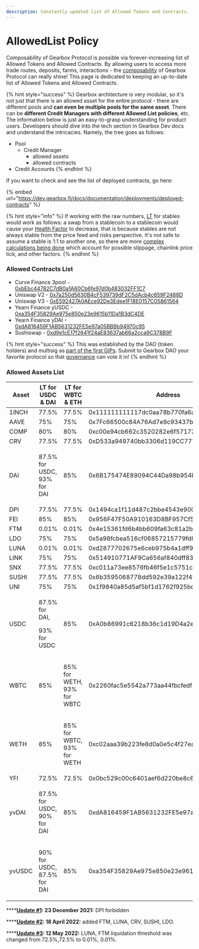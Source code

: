 ```yaml
---
description: Constantly updated list of Allowed Tokens and Contracts.
---
```


# AllowedList Policy

Composability of Gearbox Protocol is possible via forever-increasing list of Allowed Tokens and Allowed Contracts. By allowing users to access more trade routes, deposits, farms, interactions - the [composability](../../leverage-2.0-is-composable.md) of Gearbox Protocol can really shine! This page is dedicated to keeping an up-to-date list of Allowed Tokens and Allowed Contracts.

{% hint style="success" %}
Gearbox architecture is very modular, so it's not just that there is an allowed asset for the entire protocol - there are different pools and **can even be multiple pools for the same asset**. There can be **different Credit Managers with different Allowed List policies**, etc. The information below is just an easy-to-grasp understanding for product users. Developers should dive into the tech section in Gearbox Dev docs and understand the intricacies. Namely, the tree goes as follows:

* Pool
  * Credit Manager
    * allowed assets
    * allowed contracts
* Credit Accounts
{% endhint %}

If you want to check and see the list of deployed contracts, go here:

{% embed url="https://dev.gearbox.fi/docs/documentation/deployments/deployed-contracts" %}

{% hint style="info" %}
If working with the raw numbers, [LT](../liquidations/#liquidation-threshold) for stables would work as follows: a swap from a stablecoin to a stablecoin would cause your [Health Factor](../../traders-and-farmers/credit-account-dashboard-overview/kak-ne-byt-rekt.md#what-i-can-do-if-my-health-factor-is-close-to-1-to-keep-my-credit-account-alive) to decrease, that is because stables are not always stable from the price feed and risks perspective. It's not safe to assume a stable is 1:1 to another one, so there are more [complex calculations being done](../liquidations/#threshold-weighted-value) which account for possible slippage, chainlink price tick, and other factors.
{% endhint %}

### Allowed Contracts List

* Curve Finance 3pool - [0xbEbc44782C7dB0a1A60Cb6fe97d0b483032FF1C7](https://etherscan.io/address/0xbEbc44782C7dB0a1A60Cb6fe97d0b483032FF1C7)
* Uniswap V2 - [0x7a250d5630B4cF539739dF2C5dAcb4c659F2488D](https://etherscan.io/address/0x7a250d5630B4cF539739dF2C5dAcb4c659F2488D)
* Uniswap V3 - [0xE592427A0AEce92De3Edee1F18E0157C05861564](https://etherscan.io/address/0xE592427A0AEce92De3Edee1F18E0157C05861564)
* Yearn Finance yUSDC - [0xa354F35829Ae975e850e23e9615b11Da1B3dC4DE](https://etherscan.io/address/0xa354F35829Ae975e850e23e9615b11Da1B3dC4DE)
* Yearn Finance yDAI - [0xdA816459F1AB5631232FE5e97a05BBBb94970c95](https://etherscan.io/address/0xdA816459F1AB5631232FE5e97a05BBBb94970c95)
* Sushiswap - [0xd9e1cE17f2641f24aE83637ab66a2cca9C378B9F](https://etherscan.io/address/0xd9e1cE17f2641f24aE83637ab66a2cca9C378B9F)

{% hint style="success" %}
This was established by the DAO (token holders) and multisig as [part of the first GIPs](https://gov.gearbox.fi/t/gip-3-proposal-for-allowed-contracts/351). Submit to Gearbox DAO your favorite protocol so that [governance](../../governance/setup/) can vote it in!
{% endhint %}

### Allowed Assets List

| Asset  | LT for USDC & DAI                         | LT for WBTC & ETH                     | Address                                    | Price Oracle                               |
| ------ | ----------------------------------------- | ------------------------------------- | ------------------------------------------ | ------------------------------------------ |
| 1INCH  | 77.5%                                     | 77.5%                                 | 0x111111111117dc0aa78b770fa6a738034120c302 | 0x72AFAECF99C9d9C8215fF44C77B94B99C28741e8 |
| AAVE   | 75%                                       | 75%                                   | 0x7Fc66500c84A76Ad7e9c93437bFc5Ac33E2DDaE9 | 0x6Df09E975c830ECae5bd4eD9d90f3A95a4f88012 |
| COMP   | 80%                                       | 80%                                   | 0xc00e94cb662c3520282e6f5717214004a7f26888 | 0x1B39Ee86Ec5979ba5C322b826B3ECb8C79991699 |
| CRV    | 77.5%                                     | 77.5%                                 | 0xD533a949740bb3306d119CC777fa900bA034cd52 | 0x8a12Be339B0cD1829b91Adc01977caa5E9ac121e |
| DAI    | <p>87.5% for USDC,<br>93% for DAI</p>     | 85%                                   | 0x6B175474E89094C44Da98b954EedeAC495271d0F | 0x773616E4d11A78F511299002da57A0a94577F1f4 |
| DPI    | 77.5%                                     | 77.5%                                 | 0x1494ca1f11d487c2bbe4543e90080aeba4ba3c2b | 0x029849bbc0b1d93b85a8b6190e979fd38F5760E2 |
| FEI    | 85%                                       | 85%                                   | 0x956F47F50A910163D8BF957Cf5846D573E7f87CA | 0x7f0d2c2838c6ac24443d13e23d99490017bde370 |
| FTM    | 0.01%                                     | 0.01%                                 | 0x4e15361fd6b4bb609fa63c81a2be19d873717870 | 0x2DE7E4a9488488e0058B95854CC2f7955B35dC9b |
| LDO    | 75%                                       | 75%                                   | 0x5a98fcbea516cf06857215779fd812ca3bef1b32 | 0x4e844125952D32AcdF339BE976c98E22F6F318dB |
| LUNA   | 0.01%                                     | 0.01%                                 | 0xd2877702675e6ceb975b4a1dff9fb7baf4c91ea9 | 0x91E9331556ED76C9393055719986409e11b56f73 |
| LINK   | 75%                                       | 75%                                   | 0x514910771AF9Ca656af840dff83E8264EcF986CA | 0xDC530D9457755926550b59e8ECcdaE7624181557 |
| SNX    | 77.5%                                     | 77.5%                                 | 0xc011a73ee8576fb46f5e1c5751ca3b9fe0af2a6f | 0x79291A9d692Df95334B1a0B3B4AE6bC606782f8c |
| SUSHI  | 77.5%                                     | 77.5%                                 | 0x6b3595068778dd592e39a122f4f5a5cf09c90fe2 | 0xe572CeF69f43c2E488b33924AF04BDacE19079cf |
| UNI    | 75%                                       | 75%                                   | 0x1f9840a85d5af5bf1d1762f925bdaddc4201f984 | 0xD6aA3D25116d8dA79Ea0246c4826EB951872e02e |
| USDC   | <p>87.5% for DAI, </p><p>93% for USDC</p> | 85%                                   | 0xA0b86991c6218b36c1d19D4a2e9Eb0cE3606eB48 | 0x986b5E1e1755e3C2440e960477f25201B0a8bbD4 |
| WBTC   | 85%                                       | <p>85% for WETH, <br>93% for WBTC</p> | 0x2260fac5e5542a773aa44fbcfedf7c193bc2c599 | 0xdeb288F737066589598e9214E782fa5A8eD689e8 |
| WETH   | 85%                                       | <p>85% for WBTC,<br>93% for WETH</p>  | 0xc02aaa39b223fe8d0a0e5c4f27ead9083c756cc2 | 0x5f4eC3Df9cbd43714FE2740f5E3616155c5b8419 |
| YFI    | 72.5%                                     | 72.5%                                 | 0x0bc529c00c6401aef6d220be8c6ea1667f6ad93e | 0x7c5d4F8345e66f68099581Db340cd65B078C41f4 |
| yvDAI  | <p>87.5% for USDC, <br>90% for DAI</p>    | 85%                                   | 0xdA816459F1AB5631232FE5e97a05BBBb94970c95 | 0x614f9486Ab9C7a217526c097656D2F6bD2DB631C |
| yvUSDC | <p>90% for USDC, <br>87.5% for DAI</p>    | 85%                                   | 0xa354F35829Ae975e850e23e9615b11Da1B3dC4DE | 0x172971182351e00C2D700bA1e8c5586Ad2CFa38c |

****[**Update #1**](https://discord.com/channels/841203475606011905/922889626035818576/931424147257557002)**: 23 December 2021:** DPI forbidden

****[**Update #2**](https://discord.com/channels/841203475606011905/922889626035818576/972844268139987035)**: 18 April 2022:** added FTM, LUNA, CRV, SUSHI, LDO.&#x20;

****[**Update #3**](https://discord.com/channels/841203475606011905/922889626035818576/974363111882645504)**: 12 May 2022:** LUNA, FTM liquidation threshold was changed from 72.5%,72.5% to 0.01%, 0.01%.
